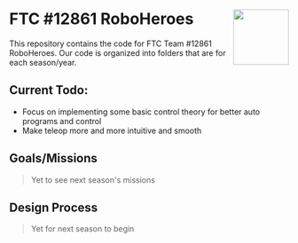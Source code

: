 # FTC #12861 RoboHeroes  <a href="url"><img src="https://lh3.google.com/u/0/d/0B7YFfSqj40OqTUl3N1dXNzB4dms=w1920-h902-iv1" align="right" height="100" width="100"></a>

This repository contains the code for FTC Team #12861 RoboHeroes. Our code is organized into folders that are for each season/year. 

## Current Todo:
- Focus on implementing some basic control theory for better auto programs and control
- Make teleop more and more intuitive and smooth
## Goals/Missions
> Yet to see next season's missions
## Design Process
> Yet for next season to begin